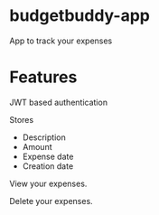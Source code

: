 # budgetbuddy-app
App to track your expenses

# Features
JWT based authentication

Stores
- Description
- Amount
- Expense date
- Creation date

View your expenses.

Delete your expenses.